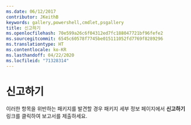 ```yaml
---
ms.date: 06/12/2017
contributor: JKeithB
keywords: gallery,powershell,cmdlet,psgallery
title: 신고하기
ms.openlocfilehash: 70e599a26c6f04312ed7fc188047721bf96fefe2
ms.sourcegitcommit: 6545c60578f7745be015111052fd7769f8289296
ms.translationtype: HT
ms.contentlocale: ko-KR
ms.lasthandoff: 04/22/2020
ms.locfileid: "71328314"
---
```

# <a name="report-abuse"></a>신고하기

이러한 항목을 위반하는 패키지를 발견할 경우 패키지 세부 정보 페이지에서 **신고하기** 링크를 클릭하여 보고서를 제출하세요.
